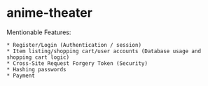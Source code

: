 # anime-theater
Mentionable Features:

    * Register/Login (Authentication / session)
    * Item listing/shopping cart/user accounts (Database usage and shopping cart logic)
    * Cross-Site Request Forgery Token (Security)
    * Hashing passwords
    * Payment